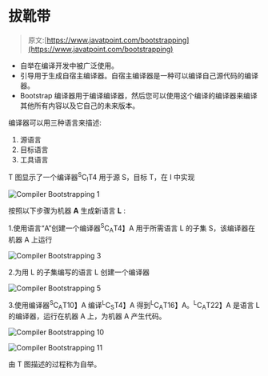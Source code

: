 # 拔靴带

> 原文:[https://www.javatpoint.com/bootstrapping](https://www.javatpoint.com/bootstrapping)

*   自举在编译开发中被广泛使用。
*   引导用于生成自宿主编译器。自宿主编译器是一种可以编译自己源代码的编译器。
*   Bootstrap 编译器用于编译编译器，然后您可以使用这个编译的编译器来编译其他所有内容以及它自己的未来版本。

编译器可以用三种语言来描述:

1.  源语言
2.  目标语言
3.  工具语言

T 图显示了一个编译器<sup>S</sup>C<sub>I</sub>T4 用于源 S，目标 T，在 I 中实现

![Compiler Bootstrapping 1](../Images/889af6edeb5cb169ef33ff96c51c9cfa.png)

按照以下步骤为机器 **A** 生成新语言 **L** :

1.使用语言“A”创建一个编译器<sup>S</sup>C<sub>A</sub>T4】A 用于所需语言 L 的子集 S，该编译器在机器 A 上运行

![Compiler Bootstrapping 3](../Images/fb7b9f17388005c9031e8a23e81dfe89.png)

2.为用 L 的子集编写的语言 L 创建一个编译器

![Compiler Bootstrapping 5](../Images/cc39da099152df58e8ae8186ca0d75c7.png)

3.使用编译器<sup>S</sup>C<sub>A</sub>T10】A 编译<sup>L</sup>C<sub>S</sub>T4】A 得到<sup>L</sup>C<sub>A</sub>T16】A。<sup>L</sup>C<sub>A</sub>T22】A 是语言 L 的编译器，运行在机器 A 上，为机器 A 产生代码。

![Compiler Bootstrapping 10](../Images/ac9c444972907d77730d894b5f8a50d0.png)

![Compiler Bootstrapping 11](../Images/d1d14fdd17cf1b1c674730adaa984e26.png)

由 T 图描述的过程称为自举。